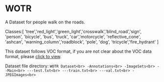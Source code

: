 # WOTR
A Dataset for people walk on the roads.

Classes:[ 'tree','red_light','green_light','crosswalk','blind_road','sign', 'person', 'bicycle', 'bus', 'truck', 'car','motorcycle', 'reflective_cone', 'ashcan', 'warning_column','roadblock', 'pole', 'dog', 'tricycle','fire_hydrant' ]

This dataset follows VOC format, if you are not clear about the VOC data format, please [click to view](http://host.robots.ox.ac.uk/pascal/VOC/).

Dataset file directory:
`
WOTR Dataset<br>
    -Annotations<br>
    -ImageSets<br>
      --Main<br>
        ---test.txt<br>
        ---train.txt<br>
        ---val.txt<br>
    -JPEGImages<br>
`
